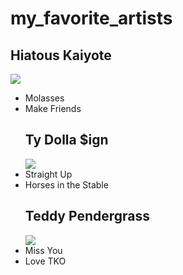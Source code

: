  <h1> my_favorite_artists </h1>


   <h2> Hiatous Kaiyote </h2>

   <image src="https://th.bing.com/th/id/OIP.f1MjEisV9oc5Li53tIKcDgAAAA?rs=1&pid=ImgDetMain">

  <ul>
      <li> Molasses </li>
      <li> Make Friends </li>
  

  <h2> Ty Dolla $ign </h2>

  <image src=" https://2.bp.blogspot.com/-lgX1tL5IzG4/Wy2pwGNvHKI/AAAAAAAAPgc/0tgFZYtqM_IUgDXaJn8JcrmK1phbVNbEACLcBGAs/s1600/new-ty-dolla-sign-1200x800-4.png">

  
   <li> Straight Up </li>
    <li> Horses in the Stable </li>


 <h2> Teddy Pendergrass </h2>

  <image src="https://upload.wikimedia.org/wikipedia/commons/thumb/7/7e/Teddy_Pendergrass_(1979).jpg/440px-Teddy_Pendergrass_(1979).jpg">

 <li> Miss You </li> 
 <li> Love TKO </li>
 
  

